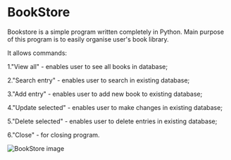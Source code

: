 # BookStore
Bookstore is a simple program written completely in Python. 
Main purpose of this program is to easily organise user's book library.

It allows commands:

  1."View all" - enables user to see all books in database;
  
  2."Search entry" - enables user to search in existing database;
  
  3."Add entry" - enables user to add new book to existing database;
  
  4."Update selected" - enables user to make changes in existing database;
  
  5."Delete selected" - enables user to delete entries in existing database;
  
  6."Close" - for closing program.
  
![BookStore image](https://user-images.githubusercontent.com/104382311/165520620-dd117cf1-e11e-4daa-936a-a61a3f5f1037.png)
